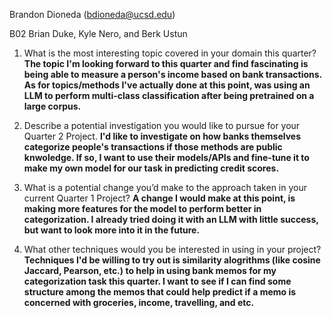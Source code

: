 Brandon Dioneda (bdioneda@ucsd.edu)

B02 Brian Duke, Kyle Nero, and Berk Ustun

1. What is the most interesting topic covered in your domain this quarter?
**The topic I'm looking forward to this quarter and find fascinating is being able to measure a person's income based on bank transactions. As for topics/methods I've actually done at this point, was using an LLM to perform multi-class classification after being pretrained on a large corpus.**

2. Describe a potential investigation you would like to pursue for your Quarter 2 Project.
**I'd like to investigate on how banks themselves categorize people's transactions if those methods are public knwoledge. If so, I want to use their models/APIs and fine-tune it to make my own model for our task in predicting credit scores.**

3. What is a potential change you’d make to the approach taken in your current Quarter 1 Project?
**A change I would make at this point, is making more features for the model to perform better in categorization. I already tried doing it with an LLM with little success, but want to look more into it in the future.**

4. What other techniques would you be interested in using in your project?
**Techniques I'd be willing to try out is similarity alogrithms (like cosine Jaccard, Pearson, etc.) to help in using bank memos for my categorization task this quarter. I want to see if I can find some structure among the memos that could help predict if a memo is concerned with groceries, income, travelling, and etc.**